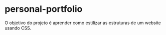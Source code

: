 # personal-portfolio
O objetivo do projeto é aprender como estilizar as estruturas de um website usando CSS.
